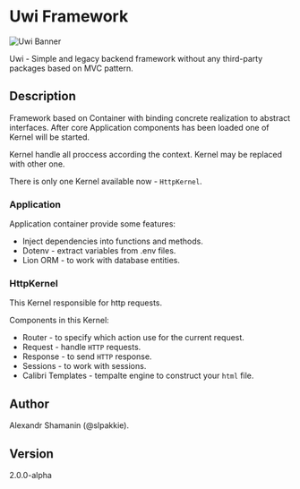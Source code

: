 # Uwi Framework

<img src="https://akkie.cyou/files/uwi_banner.png" alt="Uwi Banner" />

Uwi - Simple and legacy backend framework without any third-party packages based on MVC pattern.

## Description

Framework based on Container with binding concrete realization to abstract interfaces.
After core Application components has been loaded one of Kernel will be started.

Kernel handle all proccess according the context. Kernel may be replaced with other one.

There is only one Kernel available now - `HttpKernel`.

### Application

Application container provide some features:

- Inject dependencies into functions and methods.
- Dotenv - extract variables from .env files.
- Lion ORM - to work with database entities.

### HttpKernel

This Kernel responsible for http requests.

Components in this Kernel:

- Router - to specify which action use for the current request.
- Request - handle `HTTP` requests.
- Response - to send `HTTP` response.
- Sessions - to work with sessions.
- Calibri Templates - tempalte engine to construct your `html` file.

## Author

Alexandr Shamanin (@slpakkie).

## Version

2.0.0-alpha
